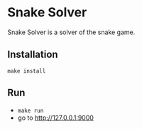 Snake Solver
===

Snake Solver is a solver of the snake game.

Installation
---

`make install`

Run
---

- `make run`
- go to http://127.0.0.1:9000
